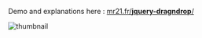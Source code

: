 Demo and explanations here :
[mr21.fr/**jquery-dragndrop**/](http://mr21.fr/jquery-dragndrop/)

![thumbnail](https://mr21.github.io/jquery-dragndrop/thumbnail.jpg)
